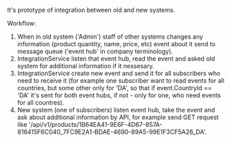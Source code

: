 It's prototype of integration between old and new systems.

Workflow:
1. When in old system ('Admin') staff of other systems changes any information (product quantity, name, price, etc) event about it send to message queue ('event hub' in company terminology).
2. IntegrationService listen that event hub, read the event and asked old system for additional information if it nessesary.
3. IntegrationService  create new event and send it for all subscribers who need to receive it (for example one subscriber want to read events for all countries, but some  other only for 'DA', so that if event.CountryId == 'DA' it's sent for both event hubs, if not - only for one, who need events for all countres).
4. New system (one of subscribers) listen event hub, take the event and ask about additional information by API, for example send GET request like '/api/v1/products/1B64EA41-9E6F-4D67-857A-816415F6C040_7FC9E2A1-BDAE-4690-89A5-99E1F3CF5A26_DA'.
